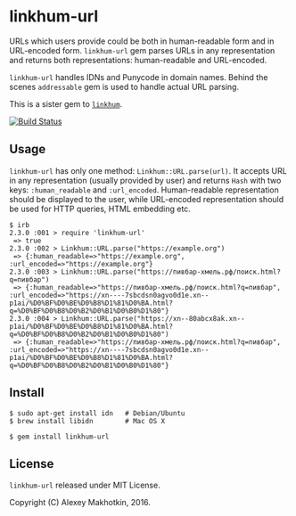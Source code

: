 # linkhum-url

URLs which users provide could be both in human-readable form and in
URL-encoded form. `linkhum-url` gem parses URLs in any representation
and returns both representations: human-readable and URL-encoded.

`linkhum-url` handles IDNs and Punycode in domain names.  Behind the
scenes `addressable` gem is used to handle actual URL parsing.

This is a sister gem to
[`linkhum`](https://github.com/zverok/linkhum).

[![Build Status](https://travis-ci.org/squadette/linkhum-url.svg?branch=master)](https://travis-ci.org/squadette/linkhum-url)

## Usage

`linkhum-url` has only one method: `Linkhum::URL.parse(url)`.  It
accepts URL in any representation (usually provided by user) and
returns `Hash` with two keys: `:human_readable` and `:url_encoded`.
Human-readable representation should be displayed to the user, while
URL-encoded representation should be used for HTTP queries, HTML
embedding etc.

    $ irb
    2.3.0 :001 > require 'linkhum-url'
     => true
    2.3.0 :002 > Linkhum::URL.parse("https://example.org")
     => {:human_readable=>"https://example.org", :url_encoded=>"https://example.org"}
    2.3.0 :003 > Linkhum::URL.parse("https://пивбар-хмель.рф/поиск.html?q=пивбар")
     => {:human_readable=>"https://пивбар-хмель.рф/поиск.html?q=пивбар", :url_encoded=>"https://xn----7sbcdsn0agvo0d1e.xn--p1ai/%D0%BF%D0%BE%D0%B8%D1%81%D0%BA.html?q=%D0%BF%D0%B8%D0%B2%D0%B1%D0%B0%D1%80"}
    2.3.0 :004 > Linkhum::URL.parse("https://xn--80abcx8ak.xn--p1ai/%D0%BF%D0%BE%D0%B8%D1%81%D0%BA.html?q=%D0%BF%D0%B8%D0%B2%D0%B1%D0%B0%D1%80")
     => {:human_readable=>"https://пивбар-хмель.рф/поиск.html?q=пивбар", :url_encoded=>"https://xn----7sbcdsn0agvo0d1e.xn--p1ai/%D0%BF%D0%BE%D0%B8%D1%81%D0%BA.html?q=%D0%BF%D0%B8%D0%B2%D0%B1%D0%B0%D1%80"}

## Install

    $ sudo apt-get install idn   # Debian/Ubuntu
    $ brew install libidn        # Mac OS X

    $ gem install linkhum-url

## License

`linkhum-url` released under MIT License.

Copyright (C) Alexey Makhotkin, 2016.
